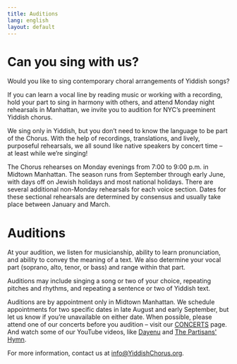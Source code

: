 ```yaml
---
title: Auditions
lang: english
layout: default
---
```


# Can you sing with us?

Would you like to sing contemporary choral arrangements of Yiddish songs?  

If you can learn a vocal line by reading music or working with a recording, hold your part to sing in harmony with others, and attend Monday night rehearsals in Manhattan, we invite you to audition for NYC’s preeminent Yiddish chorus.  

We sing only in Yiddish, but you don’t need to know the language to be part of the Chorus. With the help of recordings, translations, and lively, purposeful rehearsals, we all sound like native speakers by concert time – at least while we’re singing!  

The Chorus rehearses on Monday evenings from 7:00 to 9:00 p.m. in Midtown Manhattan. The season runs from September through early June, with days off on Jewish holidays and most national holidays. There are several additional non-Monday rehearsals for each voice section. Dates for these sectional rehearsals are determined by consensus and usually take place between January and March.  

# Auditions

At your audition, we listen for musicianship, ability to learn pronunciation, and ability to convey the meaning of a text. We also determine your vocal part (soprano, alto, tenor, or bass) and range within that part.  

Auditions may include singing a song or two of your choice, repeating pitches and rhythms, and repeating a sentence or two of Yiddish text.  

Auditions are by appointment only in Midtown Manhattan. We schedule appointments for two specific dates in late August and early September, but let us know if you’re unavailable on either date. When possible, please attend one of our concerts before you audition – visit our [CONCERTS](https://www.yiddishchorus.org/concerts.html) page. And watch some of our YouTube videos, like [Dayenu](https://www.youtube.com/watch?v=p3R98uechsQ) and [The Partisans' Hymn](https://www.youtube.com/watch?v=sBdTnthBw2o).

For more information, contact us at [info@YiddishChorus.org](mailto:info@yiddishchorus.org).
